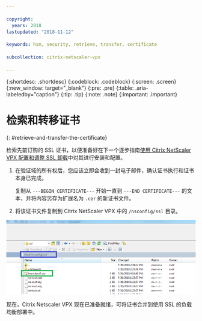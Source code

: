 ```yaml
---

copyright:
  years: 2018
lastupdated: "2018-11-12"

keywords: hsm, security, retrieve, transfer, certificate

subcollection: citrix-netscaler-vpx

---
```


{:shortdesc: .shortdesc}
{:codeblock: .codeblock}
{:screen: .screen}
{:new_window: target="_blank"}
{:pre: .pre}
{:table: .aria-labeledby="caption"}
{:tip: .tip}
{:note: .note}
{:important: .important}

# 检索和转移证书
{: #retrieve-and-transfer-the-certificate}

检索先前订购的 SSL 证书，以便准备好在下一个逐步指南[使用 Citrix NetScaler VPX 配置和调整 SSL 卸载](/docs/infrastructure/citrix-netscaler-vpx?topic=citrix-netscaler-vpx-configuring-and-tuning-ssl-offload-with-citrix-netscaler-vpx)中对其进行安装和配置。

1. 在验证域的所有权后，您应该立即会收到一封电子邮件，确认证书执行和证书本身已完成。

	复制从 `---BEGIN CERTIFICATE---` 开始一直到 `---END CERTIFICATE---` 的文本，并将内容另存为扩展名为 `.cer` 的新证书文件。

2. 将该证书文件复制到 Citrix NetScaler VPX 中的 `/nsconfig/ssl` 目录。

  <img src="images/11-transfer-certificate.png" alt="图样" style="width: 600px;"/>

现在，Citrix Netscaler VPX 现在已准备就绪，可将证书合并到使用 SSL 的负载均衡部署中。
